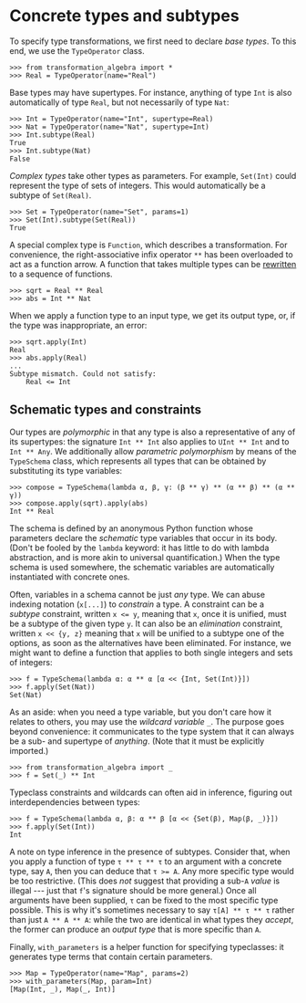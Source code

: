 # Concrete types and subtypes

To specify type transformations, we first need to declare *base types*. To 
this end, we use the `TypeOperator` class.

    >>> from transformation_algebra import *
    >>> Real = TypeOperator(name="Real")

Base types may have supertypes. For instance, anything of type `Int` is also 
automatically of type `Real`, but not necessarily of type `Nat`:

    >>> Int = TypeOperator(name="Int", supertype=Real)
    >>> Nat = TypeOperator(name="Nat", supertype=Int)
    >>> Int.subtype(Real)
    True
    >>> Int.subtype(Nat)
    False

*Complex types* take other types as parameters. For example, `Set(Int)` could 
represent the type of sets of integers. This would automatically be a subtype 
of `Set(Real)`.

    >>> Set = TypeOperator(name="Set", params=1)
    >>> Set(Int).subtype(Set(Real))
    True

A special complex type is `Function`, which describes a transformation. For 
convenience, the right-associative infix operator `**` has been overloaded to 
act as a function arrow. A function that takes multiple types can be 
[rewritten](https://en.wikipedia.org/wiki/Currying) to a sequence of 
functions.

    >>> sqrt = Real ** Real
    >>> abs = Int ** Nat

When we apply a function type to an input type, we get its output type, or, if 
the type was inappropriate, an error:

    >>> sqrt.apply(Int)
    Real
    >>> abs.apply(Real)
    ...
    Subtype mismatch. Could not satisfy:
        Real <= Int


## Schematic types and constraints

Our types are *polymorphic* in that any type is also a representative of any 
of its supertypes: the signature `Int ** Int` also applies to `UInt ** Int` 
and to `Int ** Any`. We additionally allow *parametric polymorphism* by means 
of the `TypeSchema` class, which represents all types that can be obtained by 
substituting its type variables:

    >>> compose = TypeSchema(lambda α, β, γ: (β ** γ) ** (α ** β) ** (α ** γ))
    >>> compose.apply(sqrt).apply(abs)
    Int ** Real

The schema is defined by an anonymous Python function whose parameters declare 
the *schematic* type variables that occur in its body. (Don't be fooled by the 
`lambda` keyword: it has little to do with lambda abstraction, and is more akin 
to universal quantification.) When the type schema is used somewhere, the 
schematic variables are automatically instantiated with concrete ones.

Often, variables in a schema cannot be just *any* type. We can abuse indexing 
notation (`x[...]`) to *constrain* a type. A constraint can be a *subtype* 
constraint, written `x <= y`, meaning that `x`, once it is unified, must be a 
subtype of the given type `y`. It can also be an *elimination* constraint, 
written `x << {y, z}` meaning that `x` will be unified to a subtype one of the 
options, as soon as the alternatives have been eliminated. For instance, we 
might want to define a function that applies to both single integers and sets 
of integers:

    >>> f = TypeSchema(lambda α: α ** α [α << {Int, Set(Int)}])
    >>> f.apply(Set(Nat))
    Set(Nat)

As an aside: when you need a type variable, but you don't care how it relates 
to others, you may use the *wildcard variable* `_`. The purpose goes beyond 
convenience: it communicates to the type system that it can always be a sub- 
and supertype of *anything*. (Note that it must be explicitly imported.)

    >>> from transformation_algebra import _
    >>> f = Set(_) ** Int

Typeclass constraints and wildcards can often aid in inference, figuring out 
interdependencies between types:

    >>> f = TypeSchema(lambda α, β: α ** β [α << {Set(β), Map(β, _)}])
    >>> f.apply(Set(Int))
    Int

A note on type inference in the presence of subtypes. Consider that, when you 
apply a function of type `τ ** τ ** τ` to an argument with a concrete type, say 
`A`, then you can deduce that `τ >= A`. Any more specific type would be too 
restrictive. (This does *not* suggest that providing a sub-`A` *value* is 
illegal --- just that `f`'s signature should be more general.) Once all 
arguments have been supplied, `τ` can be fixed to the most specific type 
possible. This is why it's sometimes necessary to say `τ[A] ** τ ** τ` rather 
than just `A ** A ** A`: while the two are identical in what types they 
*accept*, the former can produce an *output type* that is more specific than 
`A`.

Finally, `with_parameters` is a helper function for specifying typeclasses: it 
generates type terms that contain certain parameters.

    >>> Map = TypeOperator(name="Map", params=2)
    >>> with_parameters(Map, param=Int)
    [Map(Int, _), Map(_, Int)]
